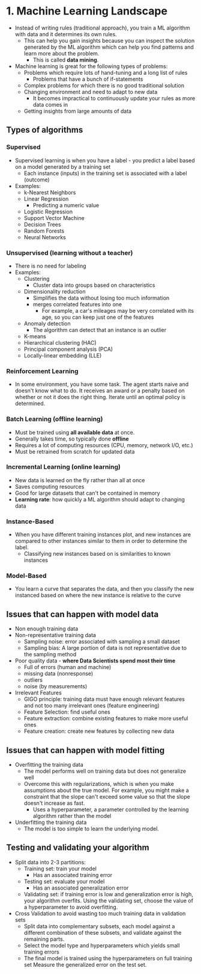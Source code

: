 # 1. Machine Learning Landscape

- Instead of writing rules (traditional approach), you train a ML algorithm with data and it determines its own rules.
  - This can help you gain insights because you can inspect the solution generated by the ML algorithm which can help you find patterns and learn more about the problem.
    - This is called **data mining**.
- Machine learning is great for the following types of problems:
  - Problems which require lots of hand-tuning and a long list of rules
    - Problems that have a bunch of if-statements
  - Complex problems for which there is no good traditional solution
  - Changing environment and need to adapt to new data
    - It becomes impractical to continuously update your rules as more data comes in
  - Getting insights from large amounts of data

## Types of algorithms

### Supervised
- Supervised learning is when you have a label - you predict a label based on a model generated by a training set
  - Each instance (inputs) in the training set is associated with a label (outcome)
- Examples:
  - k-Nearest Neighbors
  - Linear Regression
    - Predicting a numeric value
  - Logistic Regression
  - Support Vector Machine
  - Decision Trees
  - Random Forests
  - Neural Networks

### Unsupervised (learning without a teacher)
- There is no need for labeling
- Examples:
  - Clustering
    - Cluster data into groups based on characteristics
  - Dimensionality reduction
    - Simplifies the data without losing too much information
    - merges correlated features into one
      - For example, a car's mileages may be very correlated with its age, so you can keep just one of the features
  - Anomaly detection
    - The algorithm can detect that an instance is an outlier
  - K-means
  - Hierarchical clustering (HAC)
  - Principal component analysis (PCA)
  - Locally-linear embedding (LLE)

### Reinforcement Learning
- In some environment, you have some task.  The agent starts naive and doesn't know what to do.  It receives an award or a penalty based on whether or not it does the right thing.  Iterate until an optimal policy is determined.

### Batch Learning (offline learning)
- Must be trained using **all available data** at once.
- Generally takes time, so typically done **offline**
- Requires a lot of computing resources (CPU, memory, network I/O, etc.)
- Must be retrained from scratch for updated data

### Incremental Learning (online learning)
- New data is learned on the fly rather than all at once
- Saves computing resources
- Good for large datasets that can't be contained in memory
- **Learning rate**: how quickly a ML algorithm should adapt to changing data

### Instance-Based
- When you have different training instances plot, and new instances are compared to other instances similar to them in order to determine the label.
  - Classifying new instances based on is similarities to known instances

### Model-Based
- You learn a curve that separates the data, and then you classify the new instanced based on where the new instance is relative to the curve

## Issues that can happen with model data
- Non enough training data
- Non-representative training data
  - Sampling noise: error associated with sampling a small dataset
  - Sampling bias: A large portion of data is not representative due to the sampling method
- Poor quality data - **where Data Scientists spend most their time**
  - Full of errors (human and machine)
  - missing data (nonresponse)
  - outliers
  - noise (by measurements)
- Irrelevant Features
  - GIGO principle: training data must have enough relevant features and not too many irrelevant ones (feature engineering)
  - Feature Selection: find useful ones
  - Feature extraction: combine existing features to make more useful ones
  - Feature creation: create new features by collecting new data

## Issues that can happen with model fitting
- Overfitting the training data
  - The model performs well on training data but does not generalize well
  - Overcome this with regularizations, which is when you make assumptions about the true model.  For example, you might make a constraint that the slope can't exceed some value so that the slope doesn't increase as fast.
    - Uses a hyperparameter, a parameter controlled by the learning algorithm rather than the model
- Underfitting the training data
  - The model is too simple to learn the underlying model.

## Testing and validating your algorithm
- Split data into 2-3 partitions:
  - Training set: train your model
    - Has an associated training error
  - Testing set: evaluate your model
    - Has an associated generalization error
  - Validating set: if training error is low and generalization error is high, your algorithm overfits.  Using the validating set, choose the value of a hyperparameter to avoid overfitting.
- Cross Validation to avoid wasting too much training data in validation sets
  - Split data into complementary subsets, each model against a different combination of these subsets, and validate against the remaining parts.
  - Select the model type and hyperparameters which yields small training errors
  - The final model is trained using the hyperparameters on full training set
Measure the generalized error on the test set.


